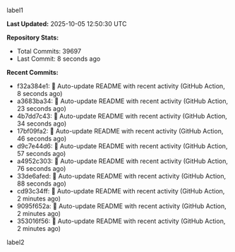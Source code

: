 
label1 
<!-- ACTIVITY_START -->
**Last Updated:** 2025-10-05 12:50:30 UTC

**Repository Stats:**
- Total Commits: 39697
- Last Commit: 8 seconds ago

**Recent Commits:**
- f32a384e1: 🤖 Auto-update README with recent activity (GitHub Action, 8 seconds ago)
- a3683ba34: 🤖 Auto-update README with recent activity (GitHub Action, 23 seconds ago)
- 4b7dd7c43: 🤖 Auto-update README with recent activity (GitHub Action, 34 seconds ago)
- 17bf09fa2: 🤖 Auto-update README with recent activity (GitHub Action, 46 seconds ago)
- d9c7e44d6: 🤖 Auto-update README with recent activity (GitHub Action, 57 seconds ago)
- a4952c303: 🤖 Auto-update README with recent activity (GitHub Action, 76 seconds ago)
- 33de6afed: 🤖 Auto-update README with recent activity (GitHub Action, 88 seconds ago)
- cd93c34ff: 🤖 Auto-update README with recent activity (GitHub Action, 2 minutes ago)
- 9095f652a: 🤖 Auto-update README with recent activity (GitHub Action, 2 minutes ago)
- 353016f56: 🤖 Auto-update README with recent activity (GitHub Action, 2 minutes ago)
<!-- ACTIVITY_END -->

label2
